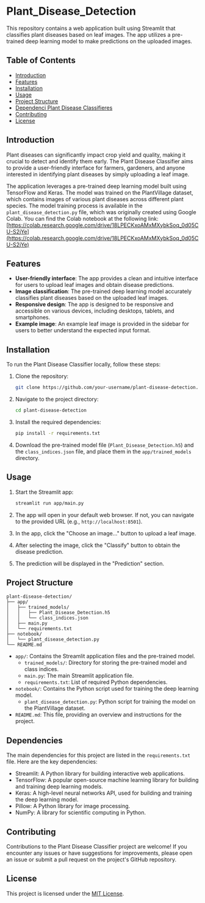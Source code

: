 # Plant_Disease_Detection

This repository contains a web application built using Streamlit that classifies plant diseases based on leaf images. The app utilizes a pre-trained deep learning model to make predictions on the uploaded images.

## Table of Contents

- [Introduction](#introduction)
- [Features](#features)
- [Installation](#installation)
- [Usage](#usage)
- [Project Structure](#project-structure)
- [Dependenci Plant Disease Classifieres](#dependencies)
- [Contributing](#contributing)
- [License](#license)

## Introduction

Plant diseases can significantly impact crop yield and quality, making it crucial to detect and identify them early. The Plant Disease Classifier aims to provide a user-friendly interface for farmers, gardeners, and anyone interested in identifying plant diseases by simply uploading a leaf image.

The application leverages a pre-trained deep learning model built using TensorFlow and Keras. The model was trained on the PlantVillage dataset, which contains images of various plant diseases across different plant species. The model training process is available in the `plant_disease_detection.py` file, which was originally created using Google Colab. You can find the Colab notebook at the following link: [https://colab.research.google.com/drive/18LPECKxoAMxMXybkSoq_0d05CU-S2jYe](https://colab.research.google.com/drive/18LPECKxoAMxMXybkSoq_0d05CU-S2jYe)

## Features

- **User-friendly interface**: The app provides a clean and intuitive interface for users to upload leaf images and obtain disease predictions.
- **Image classification**: The pre-trained deep learning model accurately classifies plant diseases based on the uploaded leaf images.
- **Responsive design**: The app is designed to be responsive and accessible on various devices, including desktops, tablets, and smartphones.
- **Example image**: An example leaf image is provided in the sidebar for users to better understand the expected input format.

## Installation

To run the Plant Disease Classifier locally, follow these steps:

1. Clone the repository:

   ```bash
   git clone https://github.com/your-username/plant-disease-detection.git
   ```

2. Navigate to the project directory:

   ```bash
   cd plant-disease-detection
   ```

3. Install the required dependencies:

   ```bash
   pip install -r requirements.txt
   ```

4. Download the pre-trained model file (`Plant_Disease_Detection.h5`) and the `class_indices.json` file, and place them in the `app/trained_models` directory.

## Usage

1. Start the Streamlit app:

   ```bash
   streamlit run app/main.py
   ```

2. The app will open in your default web browser. If not, you can navigate to the provided URL (e.g., `http://localhost:8501`).

3. In the app, click the "Choose an image..." button to upload a leaf image.

4. After selecting the image, click the "Classify" button to obtain the disease prediction.

5. The prediction will be displayed in the "Prediction" section.

## Project Structure

```
plant-disease-detection/
├── app/
│   ├── trained_models/
│   │   ├── Plant_Disease_Detection.h5
│   │   └── class_indices.json
│   ├── main.py
│   └── requirements.txt
├── notebook/
│   └── plant_disease_detection.py
└── README.md
```

- `app/`: Contains the Streamlit application files and the pre-trained model.
  - `trained_models/`: Directory for storing the pre-trained model and class indices.
  - `main.py`: The main Streamlit application file.
  - `requirements.txt`: List of required Python dependencies.
- `notebook/`: Contains the Python script used for training the deep learning model.
  - `plant_disease_detection.py`: Python script for training the model on the PlantVillage dataset.
- `README.md`: This file, providing an overview and instructions for the project.

## Dependencies

The main dependencies for this project are listed in the `requirements.txt` file. Here are the key dependencies:

- Streamlit: A Python library for building interactive web applications.
- TensorFlow: A popular open-source machine learning library for building and training deep learning models.
- Keras: A high-level neural networks API, used for building and training the deep learning model.
- Pillow: A Python library for image processing.
- NumPy: A library for scientific computing in Python.

## Contributing

Contributions to the Plant Disease Classifier project are welcome! If you encounter any issues or have suggestions for improvements, please open an issue or submit a pull request on the project's GitHub repository.

## License

This project is licensed under the [MIT License](LICENSE).